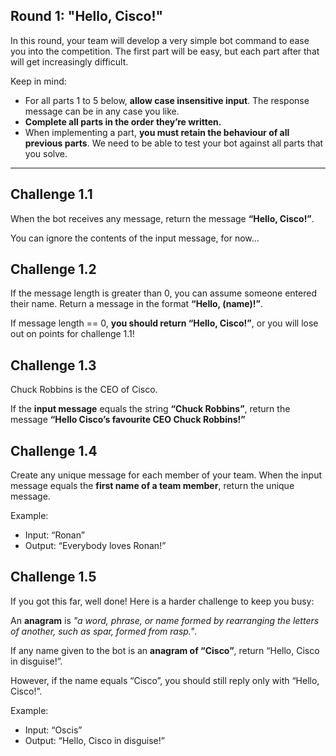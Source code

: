 
## Round 1: "Hello, Cisco!" 

In this round, your team will develop a very simple bot command to ease you into the competition. The first part will be easy, but each part after that will get increasingly difficult.


Keep in mind:
- For all parts 1 to 5 below, **allow case insensitive input**. The response message can be in any case you like. 
- **Complete all parts in the order they’re written.**
- When implementing a part, **you must retain the behaviour of all previous parts**. We need to be able to test your bot against all parts that you solve.

---

## Challenge 1.1

When the bot receives any message, return the message **“Hello, Cisco!”**.

You can ignore the contents of the input message, for now... 
 
## Challenge 1.2

If the message length is greater than 0, you can assume someone entered their name. Return a message in the format **“Hello, (name)!”**.


If message length == 0, **you should return “Hello, Cisco!”**, or you will lose out on points for challenge 1.1! 
 
## Challenge 1.3

Chuck Robbins is the CEO of Cisco.

If the **input message** equals the string **“Chuck Robbins”**, return the message **“Hello Cisco’s favourite CEO Chuck Robbins!”**
 
## Challenge 1.4

Create any unique message for each member of your team. When the input message equals the **first name of a team member**, return the unique message. 
 
Example: 

- Input: “Ronan” 
- Output: “Everybody loves Ronan!” 
 
## Challenge 1.5

If you got this far, well done! Here is a harder challenge to keep you busy:

An **anagram** is *"a word, phrase, or name formed by rearranging the letters of another, such as spar, formed from rasp."*.

If any name given to the bot is an **anagram of “Cisco”**, return “Hello, Cisco in disguise!”.

However, if the name equals “Cisco”, you should still reply only with “Hello, Cisco!”. 
 
Example: 

- Input: “Oscis” 
- Output: “Hello, Cisco in disguise!”

